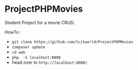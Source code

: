 # ProjectPHPMovies
Student Project for a movie CRUD.


HowTo :

* `git clone https://github.com/tcitworld/ProjectPHPMovies`
* `composer update`
* `cd web`
* `php  -S localhost:8000`
* head over to `http://localhost:8000/`